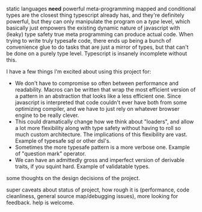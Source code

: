 static languages **need** powerful meta-programming
mapped and conditional types are the closest thing typescript already has, and they're definitely powerful, but they can only manipulate the program on a *type* level, which basically just empowers the existing dynamic nature of javascript with (leaky) type safety
true meta programming can produce actual code. When trying to write truly typesafe code, there ends up being a bunch of convenience glue to do tasks that are just a mirror of types, but that can't be done on a purely type level. Typescript is insanely incomplete without this.

I have a few things I'm excited about using this project for:

- We don't have to compromise so often between performance and readability. Macros can be written that wrap the most efficient version of a pattern in an abstraction that looks like a less efficient one. Since javascript is interpreted that code couldn't ever have both from some optimizing compiler, and we have to just rely on whatever browser engine to be really clever.
- This could dramatically change how we think about "loaders", and allow a lot more flexibility along with type safety without having to roll so much custom architecture. The implications of this flexibility are vast. Example of typesafe sql or other dsl's.
- Sometimes the more typesafe pattern is a more verbose one. Example of "question mark" operator.
- We can have an admittedly gross and imperfect version of derivable traits, if you squint hard. Example of validatable types.

some thoughts on the design decisions of the project.

super caveats about status of project, how rough it is (performance, code cleanliness, general source map/debugging issues), more looking for feedback. help is welcome.
